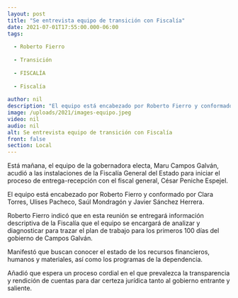 ```yaml
---
layout: post
title: "Se entrevista equipo de transición con Fiscalía"
date: 2021-07-01T17:55:00.000-06:00
tags:
  
  - Roberto Fierro
  
  - Transición
  
  - FISCALÍA
  
  - Fiscalía
  
author: nil
description: "El equipo está encabezado por Roberto Fierro y conformado por Clara Torres, Ulises Pacheco, Saúl Mondragón y Javier Sánchez Herrera."
image: /uploads/2021/images-equipo.jpeg
video: nil
audio: nil
alt: Se entrevista equipo de transición con Fiscalía
front: false
section: Local
---
```


Está mañana, el equipo de la gobernadora electa, Maru Campos Galván, acudió a las instalaciones de la Fiscalía General del Estado para iniciar el proceso de entrega-recepción con el fiscal general, César Peniche Espejel.

El equipo está encabezado por Roberto Fierro y conformado por Clara Torres, Ulises Pacheco, Saúl Mondragón y Javier Sánchez Herrera.

Roberto Fierro indicó que en esta reunión se entregará información descriptiva de la Fiscalía que el equipo se encargará de analizar y diagnosticar para trazar el plan de trabajo para los primeros 100 días del gobierno de Campos Galván.

Manifestó que buscan conocer el estado de los recursos financieros, humanos y materiales, así como los programas de la dependencia.

Añadió que espera un proceso cordial en el que prevalezca la transparencia y rendición de cuentas para dar certeza jurídica tanto al gobierno entrante y saliente.